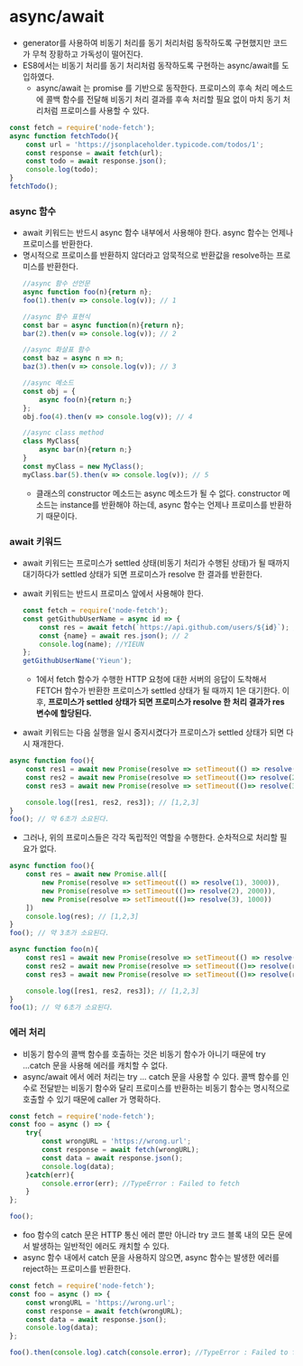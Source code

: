 # async/await

- generator를 사용하여 비동기 처리를 동기 처리처럼 동작하도록 구현했지만 코드가 무척 장황하고 가독성이 떨어진다.
- ES8에서는 비동기 처리를 동기 처리처럼 동작하도록 구현하는 async/await를 도입하였다.
  - async/await 는 promise 를 기반으로 동작한다. 프로미스의 후속 처리 메소드에 콜백 함수를 전달해 비동기 처리 결과를 후속 처리할 필요 없이 마치 동기 처리처럼 프로미스를 사용할 수 있다.
  
```javascript
const fetch = require('node-fetch');
async function fetchTodo(){
    const url = 'https://jsonplaceholder.typicode.com/todos/1';
    const response = await fetch(url);
    const todo = await response.json();
    console.log(todo);
}
fetchTodo();
```
  
  
### async 함수
- await 키워드는 반드시 async 함수 내부에서 사용해야 한다. async 함수는 언제나 프로미스를 반환한다. 
- 명시적으로 프로미스를 반환하지 않더라고 암묵적으로 반환값을 resolve하는 프로미스를 반환한다.
  ```javascript
  //async 함수 선언문
  async function foo(n){return n};
  foo(1).then(v => console.log(v)); // 1

  //async 함수 표현식
  const bar = async function(n){return n};
  bar(2).then(v => console.log(v)); // 2

  //async 화살표 함수
  const baz = async n => n;
  baz(3).then(v => console.log(v)); // 3

  //async 메소드
  const obj = {
      async foo(n){return n;}
  };
  obj.foo(4).then(v => console.log(v)); // 4

  //async class method
  class MyClass{
      async bar(n){return n;}
  }
  const myClass = new MyClass();
  myClass.bar(5).then(v => console.log(v)); // 5
  ```
  - 클래스의 constructor 메소드는 async 메소드가 될 수 없다. constructor 메소드는 instance를 반환해야 하는데, async 함수는 언제나 프로미스를 반환하기 때문이다.

### await 키워드
- await 키워드는 프로미스가 settled 상태(비동기 처리가 수행된 상태)가 될 때까지 대기하다가 settled 상태가 되면 프로미스가 resolve 한 결과를 반환한다. 
- await 키워드는 반드시 프로미스 앞에서 사용해야 한다.
  ```javascript
  const fetch = require('node-fetch');
  const getGithubUserName = async id => {
      const res = await fetch(`https://api.github.com/users/${id}`); // 1
      const {name} = await res.json(); // 2
      console.log(name); //YIEUN
  };
  getGithubUserName('Yieun');
  ```

  - 1에서 fetch 함수가 수행한 HTTP 요청에 대한 서버의 응답이 도착해서 FETCH 함수가 반환한 프로미스가 settled 상태가 될 때까지 1은 대기한다. 이후, **프로미스가 settled 상태가 되면 프로미스가 resolve 한 처리 결과가 res 변수에 할당된다.**
- await 키워드는 다음 실행을 일시 중지시켰다가 프로미스가 settled 상태가 되면 다시 재개한다.
```javascript
async function foo(){
    const res1 = await new Promise(resolve => setTimeout(() => resolve(1), 3000));
    const res2 = await new Promise(resolve => setTimeout(()=> resolve(2), 2000));
    const res3 = await new Promise(resolve => setTimeout(()=> resolve(3), 1000));

    console.log([res1, res2, res3]); // [1,2,3]
}
foo(); // 약 6초가 소요된다.
```

   - 그러나, 위의 프로미스들은 각각 독립적인 역할을 수행한다. 순차적으로 처리할 필요가 없다.

```javascript
async function foo(){
    const res = await new Promise.all([
        new Promise(resolve => setTimeout(() => resolve(1), 3000)),
        new Promise(resolve => setTimeout(()=> resolve(2), 2000)),
        new Promise(resolve => setTimeout(()=> resolve(3), 1000))
    ])
    console.log(res); // [1,2,3]
}
foo(); // 약 3초가 소요된다.
```


```javascript
async function foo(n){
    const res1 = await new Promise(resolve => setTimeout(() => resolve(n), 3000));
    const res2 = await new Promise(resolve => setTimeout(()=> resolve(res1 + 1), 2000));
    const res3 = await new Promise(resolve => setTimeout(()=> resolve(res2 + 1), 1000));

    console.log([res1, res2, res3]); // [1,2,3]
}
foo(1); // 약 6초가 소요된다.
```

### 에러 처리
- 비동기 함수의 콜백 함수를 호출하는 것은 비동기 함수가 아니기 때문에 try ...catch 문을 사용해 에러를 캐치할 수 없다.
- async/await 에서 에러 처리는 try ... catch 문을 사용할 수 있다. 콜백 함수를 인수로 전달받는 비동기 함수와 달리 프로미스를 반환하는 비동기 함수는 명시적으로 호출할 수 있기 때문에 caller 가 명확하다.

```javascript
const fetch = require('node-fetch');
const foo = async () => {
    try{
        const wrongURL = 'https://wrong.url';
        const response = await fetch(wrongURL);
        const data = await response.json();
        console.log(data);
    }catch(err){
        console.error(err); //TypeError : Failed to fetch
    }
};

foo();
```

- foo 함수의 catch 문은 HTTP 통신 에러 뿐만 아니라 try 코드 블록 내의 모든 문에서 발생하는 일반적인 에러도 캐치할 수 있다.
- async 함수 내에서 catch 문을 사용하지 않으면, async 함수는 발생한 에러를 reject하는 프로미스를 반환한다.

```javascript
const fetch = require('node-fetch');
const foo = async () => {
    const wrongURL = 'https://wrong.url';
    const response = await fetch(wrongURL);
    const data = await response.json();
    console.log(data);
};

foo().then(console.log).catch(console.error); //TypeError : Failed to fetch
```